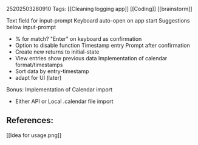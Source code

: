 25202503280910
Tags: [[Cleaning logging app]] [[Coding]] [[brainstorm]]

Text field for input-prompt
Keyboard auto-open on app start
Suggestions below input-prompt
- % for match?
"Enter" on keyboard as confirmation
- Option to disable function
Timestamp entry
Prompt after confirmation
- Create new returns to initial-state
- View entries show previous data
Implementation of calendar format/timestamps
- Sort data by entry-timestamp
- adapt for UI (later)

Bonus:
Implementation of Calendar import
- Either API or Local .calendar file import

## References:
[[Idea for usage.png]]